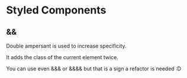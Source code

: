 # Styled Components

## &&

Double ampersant is used to increase specificity.

It adds the class of the current element twice.

You can use even &&& or &&&& but that is a sign a refactor is needed :D
